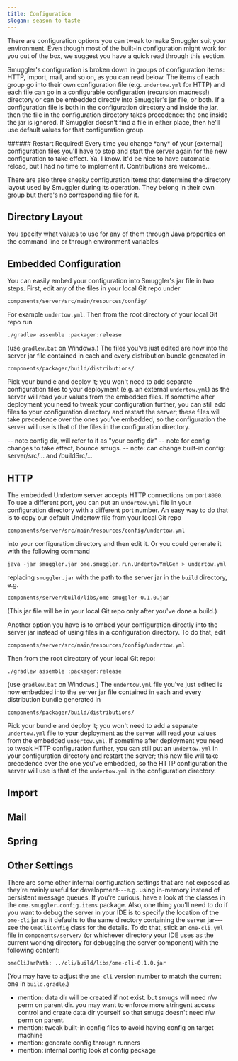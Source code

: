```yaml
---
title: Configuration
slogan: season to taste
---
```


<p class="intro"> 
There are configuration options you can tweak to make Smuggler suit your
environment. Even though most of the built-in configuration might work for
you out of the box, we suggest you have a quick read through this section. 
</p>

Smuggler's configuration is broken down in groups of configuration items:
HTTP, import, mail, and so on, as you can read below. The items of each
group go into their own configuration file (e.g. `undertow.yml` for HTTP)
and each file can go in a configurable configuration (recursion madness!)
directory or can be embedded directly into Smuggler's jar file, or both.
If a configuration file is both in the configuration directory and inside
the jar, then the file in the configuration directory takes precedence:
the one inside the jar is ignored. If Smuggler doesn't find a file in
either place, then he'll use default values for that configuration group.

<div class="pull-quote">
###### Restart Required!
Every time you change *any* of your (external) configuration files you'll
have to stop and start the server again for the new configuration to take
effect. Ya, I know. It'd be nice to have automatic reload, but I had no
time to implement it. Contributions are welcome...
</div>

There are also three sneaky configuration items that determine the directory
layout used by Smuggler during its operation. They belong in their own group
but there's no corresponding file for it.

Directory Layout
----------------
You specify
what values to use for any of them through Java properties on the command
line or through environment variables

Embedded Configuration
----------------------
You can easily embed your configuration into Smuggler's jar file in two
steps. First, edit any of the files in your local Git repo under

    components/server/src/main/resources/config/

For example `undertow.yml`. Then from the root directory of your local
Git repo run

    ./gradlew assemble :packager:release

(use `gradlew.bat` on Windows.) The files you've just edited are now
into the server jar file contained in each and every distribution bundle
generated in

    components/packager/build/distributions/

Pick your bundle and deploy it; you won't need to add separate configuration
files to your deployment (e.g. an external `undertow.yml`) as the server will
read your values from the embedded files. If sometime after deployment you
need to tweak your configuration further, you can still add files to your
configuration directory and restart the server; these files will take
precedence over the ones you've embedded, so the configuration the server
will use is that of the files in the configuration directory.


-- note config dir, will refer to it as "your config dir"
-- note for config changes to take effect, bounce smugs.
-- note: can change built-in config: server/src/... and /buildSrc/...

HTTP
----
The embedded Undertow server accepts HTTP connections on port `8000`. To use
a different port, you can put an `undertow.yml` file in your configuration
directory with a different port number. An easy way to do that is to copy our
default Undertow file from your local Git repo

    components/server/src/main/resources/config/undertow.yml

into your configuration directory and then edit it. Or you could generate it
with the following command

    java -jar smuggler.jar ome.smuggler.run.UndertowYmlGen > undertow.yml

replacing `smuggler.jar` with the path to the server jar in the `build`
directory, e.g.

    components/server/build/libs/ome-smuggler-0.1.0.jar

(This jar file will be in your local Git repo only after you've done a build.)

Another option you have is to embed your configuration directly into the
server jar instead of using files in a configuration directory. To do that,
edit

    components/server/src/main/resources/config/undertow.yml

Then from the root directory of your local Git repo:

    ./gradlew assemble :packager:release

(use `gradlew.bat` on Windows.) The `undertow.yml` file you've just edited is
now embedded into the server jar file contained in each and every distribution
bundle generated in

    components/packager/build/distributions/

Pick your bundle and deploy it; you won't need to add a separate `undertow.yml`
file to your deployment as the server will read your values from the embedded
`undertow.yml`. If sometime after deployment you need to tweak HTTP configuration
further, you can still put an `undertow.yml` in your configuration directory
and restart the server; this new file will take precedence over the one you've
embedded, so the HTTP configuration the server will use is that of the
`undertow.yml` in the configuration directory.

Import
------

Mail
----

Spring
------

Other Settings
--------------
There are some other internal configuration settings that are not exposed as
they're mainly useful for development---e.g. using in-memory instead of
persistent message queues. If you're curious, have a look at the classes in
the `ome.smuggler.config.items` package. Also, one thing you'll need to do
if you want to debug the server in your IDE is to specify the location of
the `ome-cli` jar as it defaults to the same directory containing the server
jar---see the `OmeCliConfig` class for the details. To do that, stick an
`ome-cli.yml` file in `components/server/` (or whichever directory your IDE
uses as the current working directory for debugging the server component)
with the following content:

    omeCliJarPath: ../cli/build/libs/ome-cli-0.1.0.jar

(You may have to adjust the `ome-cli` version number to match the current one
in `build.gradle`.)



- mention: data dir will be created if not exist. but smugs will need r/w perm
    on parent dir. you may want to enforce more stringent access control and
    create data dir yourself so that smugs doesn't need r/w perm on parent.
- mention: tweak built-in config files to avoid having config on target machine
- mention: generate config through runners
- mention: internal config look at config package
